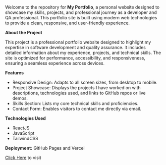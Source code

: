 Welcome to the repository for **My Portfolio**, a personal website designed to showcase my skills, projects, and professional journey as a developer and QA professional. This portfolio site is built using modern web technologies to provide a clean, responsive, and user-friendly experience.


**About the Project**

This project is a professional portfolio website designed to highlight my expertise in software development and quality assurance. It includes detailed information about my experience, projects, and technical skills. The site is optimized for performance, accessibility, and responsiveness, ensuring a seamless experience across devices.


**Features**
- Responsive Design: Adapts to all screen sizes, from desktop to mobile.
- Project Showcase: Displays the projects I have worked on with descriptions, technologies used, and links to GitHub repos or live demos.
- Skills Section: Lists my core technical skills and proficiencies.
- Contact Form: Enables visitors to contact me directly via email.


**Technologies Used**
- ReactJS
- JavaScript
- TailwindCSS

**Deployment:**
GitHub Pages and Vercel

[Click Here](https://mihil-portfolio.vercel.app/) to visit
